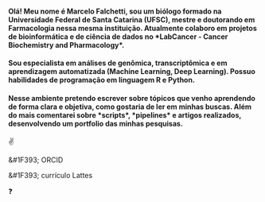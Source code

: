 <p style="text-align: justify;">
<h4>Olá! Meu nome é Marcelo Falchetti, sou um biólogo formado na Universidade Federal de Santa Catarina (UFSC), mestre e doutorando em Farmacologia nessa mesma instituição. Atualmente colaboro em projetos de bioinformática e de ciência de dados no *LabCancer - Cancer Biochemistry and Pharmacology*.</h4>
</p>


<p style="text-align: justify;">
<h4>Sou especialista em análises de genômica, transcriptômica e em aprendizagem automatizada (Machine Learning, Deep Learning). Possuo habilidades de programação em linguagem R e Python.</h4>
</p>


<p style="text-align: justify;">
<h4>Nesse ambiente pretendo escrever sobre tópicos que venho aprendendo de forma clara e objetiva, como gostaria de ler em minhas buscas. Além do mais comentarei sobre *scripts*, *pipelines* e artigos realizados, desenvolvendo um portfolio das minhas pesquisas.</h4>
</p>

:v:


&#1F393; ORCID

&#1F393; currículo Lattes


:question: 
